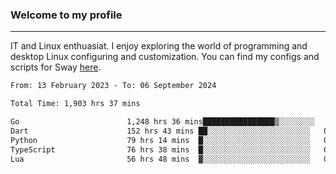 ### Welcome to my profile

---

IT and Linux enthuasiat. I enjoy exploring the world of programming and desktop Linux configuring and customization. You can find my configs and scripts for Sway [here](https://github.com/uroborosq/mess-of-linux-configurations).

<!-- <div display="block">
 	<img align="left" width="48%" alt="isocalendar" src=".github/metrics/isocalendar_metrics.svg" />
	<img align="center" width="48%" alt="contributions" src=".github/metrics/contributions_metrics.svg" />
	<img align="center" alt="languages" src=".github/metrics/languages_metrics.svg" />
</div> -->

<!-- ![](https://komarev.com/ghpvc/?username=uroborosq&color=success&style=flat-square) -->
<!-- [](https://img.shields.io/github/last-commit/uroborosq/uroborosq?label=Profile%20updated&style=flat-square) -->

<!--START_SECTION:waka-->

```txt
From: 13 February 2023 - To: 06 September 2024

Total Time: 1,903 hrs 37 mins

Go                        1,248 hrs 36 mins████████████████▒░░░░░░░░   64.88 %
Dart                      152 hrs 43 mins ██░░░░░░░░░░░░░░░░░░░░░░░   07.94 %
Python                    79 hrs 14 mins  █░░░░░░░░░░░░░░░░░░░░░░░░   04.12 %
TypeScript                76 hrs 38 mins  █░░░░░░░░░░░░░░░░░░░░░░░░   03.98 %
Lua                       56 hrs 48 mins  ▓░░░░░░░░░░░░░░░░░░░░░░░░   02.95 %
```

<!--END_SECTION:waka-->
